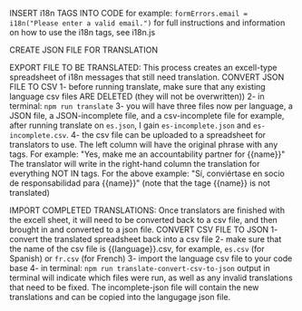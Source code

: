 INSERT i18n TAGS INTO CODE
  for example: `formErrors.email = i18n("Please enter a valid email.")`
  for full instructions and information on how to use the i18n tags, see i18n.js

CREATE JSON FILE FOR TRANSLATION

EXPORT FILE TO BE TRANSLATED: This process creates an excell-type spreadsheet of i18n messages that still need translation.
  CONVERT JSON FILE TO CSV
      1- before running translate, make sure that any existing language csv files ARE DELETED (they will not be overwritten))
      2- in terminal: `npm run translate`
      3- you will have three files now per language, a JSON file, a JSON-incomplete file, and a csv-incomplete file
        for example, after running translate on `es.json`, I gain `es-incomplete.json` and `es-incomplete.csv`. 
      4- the csv file can be uploaded to a spreadsheet for translators to use. The left column will have the original
        phrase with any tags. For example: "Yes, make me an accountability partner for {{name}}"
        The translator will write in the right-hand column the translation for everything NOT IN tags.
        For the above example: "Sí, conviértase en socio de responsabilidad para {{name}}"
        (note that the tage {{name}} is not translated)


IMPORT COMPLETED TRANSLATIONS: Once translators are finished with the excell sheet, it will need to be converted back to a
  csv file, and then brought in and converted to a json file.
  CONVERT CSV FILE TO JSON
      1- convert the translated spreadsheet back into a csv file
      2- make sure that the name of the csv file is {{language}}.csv, for example, `es.csv` (for Spanish) or `fr.csv` (for French)
      3- import the language csv file to your code base
      4- in terminal: `npm run translate-convert-csv-to-json`
        output in terminal will indicate which files were run, as well as any invalid translations that need to be fixed.
        The incomplete-json file will contain the new translations and can be copied into the
        langugage json file.
